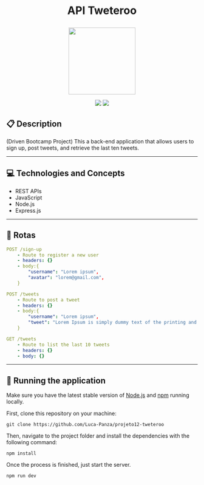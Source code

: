 # <p align = "center"> API Tweteroo </p>

<p align="center">
   <img width=176px; src="https://i.imgur.com/wTOCMWy.png%22/%3E"/>
</p>

<p align = "center">
   <img src="https://img.shields.io/badge/author-Luca_Panza-4dae71?style=flat-square" />
   <img src="https://img.shields.io/github/languages/count/Luca-Panza/projeto12-tweteroo?color=4dae71&style=flat-square" />
</p>


##  :clipboard: Description

(Driven Bootcamp Project) This a back-end application that allows users to sign up, post tweets, and retrieve the last ten tweets.
***

## :computer:	 Technologies and Concepts

- REST APIs
- JavaScript
- Node.js
- Express.js

***

## :rocket: Rotas

```yml
POST /sign-up
    - Route to register a new user
    - headers: {}
    - body:{
        "username": "Lorem ipsum",
        "avatar": "lorem@gmail.com",
    }
```
    
```yml 
POST /tweets
    - Route to post a tweet
    - headers: {}
    - body:{
    	"username": "Lorem ipsum",
    	"tweet": "Lorem Ipsum is simply dummy text of the printing and typesetting industry."
    }
```
    
```yml 
GET /tweets 
    - Route to list the last 10 tweets
    - headers: {}
    - body: {}
```

***

## 🏁 Running the application

Make sure you have the latest stable version of [Node.js](https://nodejs.org/en/download/) and [npm](https://www.npmjs.com/) running locally.

First, clone this repository on your machine:

```
git clone https://github.com/Luca-Panza/projeto12-tweteroo
```

Then, navigate to the project folder and install the dependencies with the following command:

```
npm install
```

Once the process is finished, just start the server.

```
npm run dev
```
